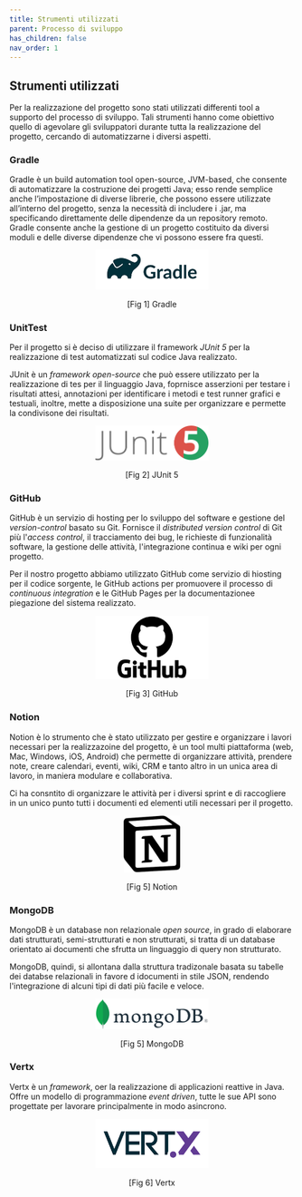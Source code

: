 ```yaml
---
title: Strumenti utilizzati
parent: Processo di sviluppo
has_children: false
nav_order: 1
---
```


## Strumenti utilizzati

Per la realizzazione del progetto sono stati utilizzati differenti tool a supporto del processo di sviluppo. Tali strumenti hanno come obiettivo quello di agevolare gli sviluppatori durante tutta la realizzazione del progetto, cercando di automatizzarne i diversi aspetti.

### Gradle

Gradle è un build automation tool open-source, JVM-based, che consente di automatizzare la costruzione dei progetti Java; esso rende semplice anche l’impostazione di diverse librerie, che possono essere utilizzate all’interno del progetto, senza la necessità di includere i .jar, ma specificando direttamente delle dipendenze da un repository remoto. Gradle consente anche la gestione di un progetto costituito da diversi moduli e delle diverse dipendenze che vi possono essere fra questi.

<div align="center">
<img src="img/gradle_icon.png", width="200", alt="icona gradle", id="fig1">
 <p align="center">[Fig 1] Gradle</p>
</div>

### UnitTest

Per il progetto si è deciso di utilizzare il framework _JUnit 5_ per la realizzazione di test automatizzati sul codice Java realizzato.

JUnit è un _framework open-source_ che può essere utilizzato per la realizzazione di tes per il linguaggio Java, foprnisce asserzioni per testare i risultati attesi, annotazioni per identificare i metodi e test runner grafici e testuali, inoltre, mette a disposizione una suite per organizzare e permette la condivisone dei risultati. 

<div align="center">
<img src="img/junit_icon.png", width="200" alt="icona junit", id="fig2">
 <p align="center">[Fig 2] JUnit 5</p>
</div>

### GitHub 

GitHub è un servizio di hosting per lo sviluppo del software e gestione del _version-control_ basato su Git. Fornisce il _distributed version control_ di Git più l'_access control_, il tracciamento dei bug, le richieste di funzionalità software, la gestione delle attività, l'integrazione continua e wiki per ogni progetto.

Per il nostro progetto abbiamo utilizzato GitHub come servizio di hiosting per il codice sorgente, le GitHub actions per promuovere il processo di _continuous integration_ e le GitHub Pages per la documentazionee piegazione del sistema realizzato.

<div align="center">
<img src="img/github_icon.png", width="200" alt="icona github", id="fig3">
 <p align="center">[Fig 3] GitHub</p>
</div>

### Notion
Notion è lo strumento che è stato utilizzato per gestire e organizzare i lavori necessari per la realizzazoine del progetto, è un tool multi piattaforma (web, Mac, Windows, iOS, Android) che permette di organizzare attività, prendere note, creare calendari, eventi, wiki, CRM e tanto altro in un unica area di lavoro, in maniera modulare e collaborativa.

Ci ha consntito di organizzare le attività per i diversi sprint e di raccogliere in un unico punto tutti i documenti ed elementi utili necessari per il progetto.

<div align="center">
<img src="img/notion_icon.png", width="100", height="100" alt="icona notion", id="fig5">
 <p align="center">[Fig 5] Notion</p>
</div>

### MongoDB

MongoDB è un database non relazionale _open source_, in grado di elaborare dati strutturati, semi-strutturati e non strutturati, si tratta di un database orientato ai documenti che sfrutta un linguaggio di query non strutturato.

MongoDB, quindi, si allontana dalla struttura tradizonale basata su tabelle dei databse relazionali in favore d idocumenti in stile JSON, rendendo l'integrazione di alcuni tipi di dati più facile e veloce.

<div align="center">
<img src="img/mongo_icon.png", width="200" alt="icona gmongodb", id="fig5">
 <p align="center">[Fig 5] MongoDB</p>
</div>

### Vertx 

Vertx è un _framework_, oer la realizzazione di applicazioni reattive in Java. Offre un modello di programmazione _event driven_, tutte le sue API sono progettate per lavorare principalmente in modo asincrono.

<div align="center">
<img src="img/vertx_icon.png", width="200" alt="icona vertx", id="fig6">
 <p align="center">[Fig 6] Vertx</p>
</div>